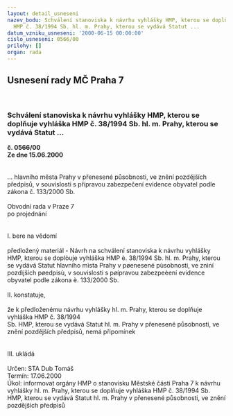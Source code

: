 ```yaml
---
layout: detail_usneseni
nazev_bodu: Schválení stanoviska k návrhu vyhlášky HMP, kterou se doplňuje vyhláška
  HMP č. 38/1994 Sb. hl. m. Prahy, kterou se vydává Statut ...
datum_vzniku_usneseni: '2000-06-15 00:00:00'
cislo_usneseni: 0566/00
prilohy: []
organ: rada
---
```

<div id="ucUsn_pList" class="usn">
	<span><h2>Usnesení rady MČ Praha 7 </h2>
<br></span><div class="standBody">
<span><h3>Schválení stanoviska k návrhu vyhlášky HMP, kterou se doplňuje vyhláška HMP č. 38/1994 Sb. hl. m. Prahy, kterou se vydává Statut ...</h3></span><div class="center">
		<strong>č. 0566/00</strong><br>
	</div>
<div class="center">
		<strong>Ze dne 15.06.2000</strong><br><br>
	</div>
<br> ... hlavního města Prahy v přenesené působnosti, ve znění pozdějších předpisů, v souvislosti s přípravou zabezpečení evidence obyvatel podle zákona č. 133/2000 Sb.<br>     <br>Obvodní rada v Praze 7<br>po projednání<br><br><br>I.	bere na vědomí<br><br> předložený materiál -  Návrh na schválení stanoviska k návrhu vyhlášky HMP, kterou se doplòuje vyhláška HMP è. 38/1994 Sb. hl. m. Prahy, kterou se vydává Statut hlavního mìsta Prahy v pøenesené pùsobnosti, ve znìní pozdìjších pøedpisù, v souvislosti s pøípravou zabezpeèení evidence obyvatel podle zákona è. 133/2000 Sb.<br><br>II.	konstatuje,<br><br>že k předloženému návrhu vyhlášky hl. m. Prahy, kterou se doplňuje vyhláška HMP č. 38/1994 <br>Sb. HMP, kterou se vydává Statut hl. m. Prahy v přenesené působnosti, ve znění pozdějších předpisů, nemá připomínek<br><br><br>III.	ukládá <br><br> Určen:	     	STA Dub Tomáš<br>Termín: 17.06.2000<br>Úkol:	informovat orgány HMP o stanovisku Městské části Praha 7 k návrhu vyhlášky hl. m. Prahy, kterou se doplňuje vyhláška HMP č. 38/1994 Sb. HMP, kterou se vydává Statut hl. m. Prahy v přenesené působnosti, ve znění pozdějších předpisů <br> </div>
</div>